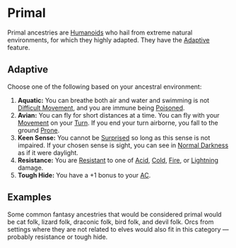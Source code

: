 # Primal

Primal ancestries are [Humanoids](../../../Resources%20for%20GMs/Creatures/Creature%20Types/Humanoid.md) who hail from extreme natural environments, for which they highly adapted. They have the [Adaptive](#Adaptive) feature.

## Adaptive

Choose one of the following based on your ancestral environment:

1. **Aquatic:** You can breathe both air and water and swimming is not [Difficult Movement](../../../Game%20Procedures/Combat/Movement.md#Difficult%20Movement), and you are immune being [Poisoned](../../../Game%20Procedures/Conditions/Poisoned.md).
2. **Avian:** You can fly for short distances at a time. You can fly with your [Movement](../../../Game%20Procedures/Combat/Movement.md) on your [Turn](../../../Game%20Procedures/Core%20Procedures/Turn.md). If you end your turn airborne, you fall to the ground [Prone](../../../Game%20Procedures/Conditions/Prone.md).
3. **Keen Sense:** You cannot be [Surprised](../../../Game%20Procedures/Conditions/Surprised.md) so long as this sense is not impaired. If your chosen sense is sight, you can see in [Normal Darkness](../../../Game%20Procedures/Hazards/Darkness.md#Normal%20Darkness) as if it were daylight.
4. **Resistance:** You are [Resistant](../../../Game%20Procedures/Conditions/Resistant.md) to one of [Acid](../../../Game%20Procedures/Combat/Damage%20Types/Acid.md), [Cold](../../../Game%20Procedures/Combat/Damage%20Types/Cold.md), [Fire](../../../Game%20Procedures/Combat/Damage%20Types/Fire.md), or [Lightning](../../../Game%20Procedures/Combat/Damage%20Types/Lightning.md) damage.
5. **Tough Hide:** You have a +1 bonus to your [AC](../../Derived%20Statistics/Armor%20Class.md).

## Examples

Some common fantasy ancestries that would be considered primal would be cat folk, lizard folk, draconic folk, bird folk, and devil folk. Orcs from settings where they are not related to elves would also fit in this category — probably resistance or tough hide.

